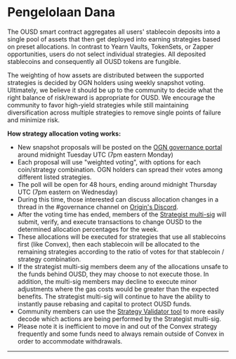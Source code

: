 # Pengelolaan Dana

The OUSD smart contract aggregates all users' stablecoin deposits into a single pool of assets that then get deployed into earning strategies based on preset allocations. In contrast to Yearn Vaults, TokenSets, or Zapper opportunities, users do not select individual strategies. All deposited stablecoins and consequently all OUSD tokens are fungible.&#x20;

The weighting of how assets are distributed between the supported strategies is decided by OGN holders using weekly snapshot voting. Ultimately, we believe it should be up to the community to decide what the right balance of risk/reward is appropriate for OUSD. We encourage the community to favor high-yield strategies while still maintaining diversification across multiple strategies to remove single points of failure and minimize risk.&#x20;

**How strategy allocation voting works:**

* New snapshot proposals will be posted on the [OGN governance portal ](https://vote.orignprotocol.com)around midnight Tuesday UTC (7pm eastern Monday)&#x20;
* Each proposal will use "weighted voting", with options for each coin/strategy combination. OGN holders can spread their votes among different listed strategies.
* The poll will be open for 48 hours, ending around midnight Thursday UTC (7pm eastern on Wednesday)
* During this time, those interested can discuss allocation changes in a thread in the #governance channel on [Origin's Discord](https://www.originprotocol.com/discord).
* After the voting time has ended, members of the [Strategist multi-sig](https://etherscan.io/address/0xF14BBdf064E3F67f51cd9BD646aE3716aD938FDC) will submit, verify, and execute transactions to change OUSD to the determined allocation percentages for the week.
* These allocations will be executed for strategies that use all stablecoins first (like Convex), then each stablecoin will be allocated to the remaining strategies according to the ratio of votes for that stablecoin / strategy combination.
* If the strategist multi-sig members deem any of the allocations unsafe to the funds behind OUSD, they may choose to not execute those. In addition, the multi-sig members may decline to execute minor adjustments where the gas costs would be greater than the expected benefits. The strategist multi-sig will continue to have the ability to instantly pause rebasing and capital to protect OUSD funds.
* Community members can use the [Strategy Validator tool](https://analytics.ousd.com/strategist) to more easily decode which actions  are being performed by the Strategist multi-sig.
* Please note it is inefficient to move in and out of the Convex strategy frequently and some funds need to always remain outside of Convex in order to accommodate withdrawals.

****
